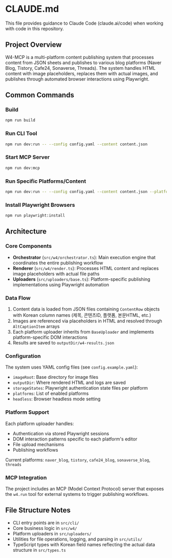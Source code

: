 # CLAUDE.md

This file provides guidance to Claude Code (claude.ai/code) when working with code in this repository.

## Project Overview

W4-MCP is a multi-platform content publishing system that processes content from JSON sheets and publishes to various blog platforms (Naver Blog, Tistory, Cafe24, Sonaverse, Threads). The system handles HTML content with image placeholders, replaces them with actual images, and publishes through automated browser interactions using Playwright.

## Common Commands

### Build
```bash
npm run build
```

### Run CLI Tool
```bash
npm run dev:run -- --config config.yaml --content content.json
```

### Start MCP Server
```bash
npm run dev:mcp
```

### Run Specific Platforms/Content
```bash
npm run dev:run -- --config config.yaml --content content.json --platforms naver_blog,tistory --ids CONTENT001
```

### Install Playwright Browsers
```bash
npm run playwright:install
```

## Architecture

### Core Components

- **Orchestrator** (`src/w4/orchestrator.ts`): Main execution engine that coordinates the entire publishing workflow
- **Renderer** (`src/w4/render.ts`): Processes HTML content and replaces image placeholders with actual file paths
- **Uploaders** (`src/uploaders/base.ts`): Platform-specific publishing implementations using Playwright automation

### Data Flow

1. Content data is loaded from JSON files containing `ContentRow` objects with Korean column names (제목, 콘텐츠ID, 플랫폼, 본문HTML, etc.)
2. Images are referenced via placeholders in HTML and resolved through `AltCaptionItem` arrays
3. Each platform uploader inherits from `BaseUploader` and implements platform-specific DOM interactions
4. Results are saved to `outputDir/w4-results.json`

### Configuration

The system uses YAML config files (see `config.example.yaml`):
- `imageRoot`: Base directory for image files
- `outputDir`: Where rendered HTML and logs are saved
- `storageStates`: Playwright authentication state files per platform
- `platforms`: List of enabled platforms
- `headless`: Browser headless mode setting

### Platform Support

Each platform uploader handles:
- Authentication via stored Playwright sessions
- DOM interaction patterns specific to each platform's editor
- File upload mechanisms
- Publishing workflows

Current platforms: `naver_blog`, `tistory`, `cafe24_blog`, `sonaverse_blog`, `threads`

### MCP Integration

The project includes an MCP (Model Context Protocol) server that exposes the `w4.run` tool for external systems to trigger publishing workflows.

## File Structure Notes

- CLI entry points are in `src/cli/`
- Core business logic in `src/w4/`
- Platform uploaders in `src/uploaders/`
- Utilities for file operations, logging, and parsing in `src/utils/`
- TypeScript types with Korean field names reflecting the actual data structure in `src/types.ts`